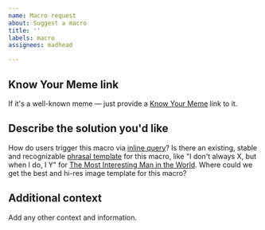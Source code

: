 ```yaml
---
name: Macro request
about: Suggest a macro
title: ''
labels: macro
assignees: madhead

---
```


## Know Your Meme link
If it's a well-known meme — just provide a [Know Your Meme](https://knowyourmeme.com) link to it.

## Describe the solution you'd like
How do users trigger this macro via [inline query](https://core.telegram.org/bots/inline)?
Is there an existing, stable and recognizable [phrasal template](https://en.wikipedia.org/wiki/Phrasal_template) for this macro, like "I don't always X, but when I do, I Y" for [The Most Interesting Man in the World](https://knowyourmeme.com/memes/the-most-interesting-man-in-the-world).
Where could we get the best and hi-res image template for this macro?

## Additional context
Add any other context and information.
